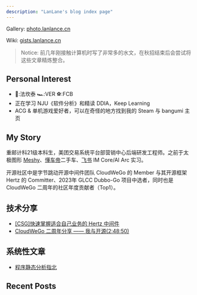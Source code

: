 ```yaml
---
description: "LanLane's blog index page"
---
```


Gallery: [photo.lanlance.cn](https://photo.lanlance.cn/)

Wiki: [gists.lanlance.cn](https://gists.lanlance.cn/)

>Notice: 前几年刚接触计算机时写了非常多的水文，在秋招结束后会尝试将这些文章精炼整合。

## Personal Interest
- 🎵:法坎泰 🏎:VER ⚽:FCB
- 正在学习 NJU《软件分析》和精读 DDIA，Keep Learning
- ACG & 单机游戏爱好者，可以在奇怪的地方找到我的 Steam 与 bangumi 主页
## My Story
重邮计科21级本科生，美团交易系统平台部营销中心后端研发工程师。之前于太极图形 [Meshy](https://www.meshy.ai/)、[懂车帝](https://www.dongchedi.com/)二手车、[飞书](https://www.feishu.cn/) IM Core/AI Arc 实习。

开源社区中是字节跳动开源中间件团队 CloudWeGo 的 Member 与其开源框架 Hertz 的 Committer、2023年 GLCC Dubbo-Go 项目中选者，同时也是 CloudWeGo 二周年的社区年度贡献者（Top1）。
## 技术分享

- [[CSG]快速掌握适合自己业务的 Hertz 中间件](https://meetings.feishu.cn/s/1j1gs6udypv5w?src_type=3)
- [CloudWeGo 二周年分享 —— 我与开源(2:48:50)](https://juejin.cn/live/cloudwegoyear2)

## 系统性文章

- [程序静态分析指北](https://gists.lanlance.cn/cssys/static-analysis)

## Recent Posts
